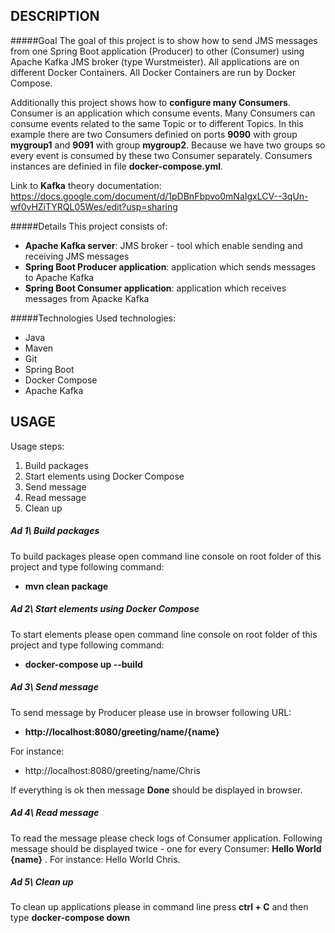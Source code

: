 DESCRIPTION
-----------

#####Goal
The goal of this project is to show how to send JMS messages from one Spring Boot application (Producer) to other (Consumer) using Apache Kafka JMS broker (type Wurstmeister). All applications are on different Docker Containers. All Docker Containers are run by Docker Compose.

Additionally this project shows how to **configure many Consumers**. Consumer is an application which consume events. Many Consumers can consume events related to the same Topic or to different Topics. In this example there are two Consumers definied on ports **9090** with group **mygroup1** and **9091** with group **mygroup2**. Because we have two groups so every event is consumed by these two Consumer separately. Consumers instances are definied in file **docker-compose.yml**.

Link to **Kafka** theory documentation: https://docs.google.com/document/d/1pDBnFbpvo0mNaIgxLCV--3qUn-wf0vHZiTYRQL05Wes/edit?usp=sharing

#####Details
This project consists of:
* **Apache Kafka server**: JMS broker - tool which enable sending and receiving JMS messages
* **Spring Boot Producer application**: application which sends messages to Apache Kafka
* **Spring Boot Consumer application**: application which receives messages from Apacke Kafka

#####Technologies
Used technologies:
* Java
* Maven
* Git
* Spring Boot
* Docker Compose
* Apache Kafka


USAGE
-----

Usage steps:
1. Build packages
2. Start elements using Docker Compose
3. Send message
4. Read message
5. Clean up

##### Ad 1\ Build packages
To build packages please open command line console on root folder of this project and type following command:
- **mvn clean package**

##### Ad 2\ Start elements using Docker Compose

To start elements please open command line console on root folder of this project and type following command:
- **docker-compose up --build**

##### Ad 3\ Send message
To send message by Producer please use in browser following URL:
- **http://localhost:8080/greeting/name/{name}** 

For instance: 
- http://localhost:8080/greeting/name/Chris

If everything is ok then message **Done** should be displayed in browser.

##### Ad 4\ Read message
To read the message please check logs of Consumer application. Following message should be displayed twice - one for every Consumer: **Hello World {name}** . For instance: Hello World Chris.

##### Ad 5\ Clean up
To clean up applications please in command line press **ctrl + C** and then type **docker-compose down**